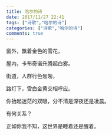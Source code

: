 ```yaml
---
title: 哈尔的诗
date: 2017/11/27 22:41
tags: ["诗歌","哈尔的诗"]
categories: ["诗歌","哈尔的诗"]
comments: true
---
```

窗外，飘着金色的雪花，

屋内，卡布奇诺升腾起白雾。

街道，人群行色匆匆，

路灯下，雪白金黄交相呼应。

你抬起迷茫的双眼，分不清是深夜还是凌晨。

有何关系？

正如你我不知，这世界是睡着还是醒着。